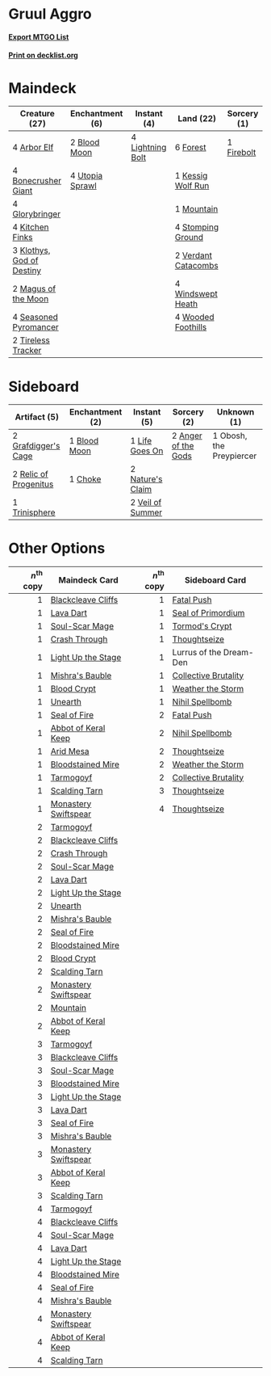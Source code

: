 # Gruul Aggro

#### [Export MTGO List](../collection/Gruul%20Aggro/Gruul%20Aggro.txt)
#### [Print on decklist.org](http://decklist.org/?deckmain=4%09Arbor%20Elf%0A2%09Blood%20Moon%0A4%09Bonecrusher%20Giant%0A1%09Firebolt%0A6%09Forest%0A4%09Glorybringer%0A1%09Kessig%20Wolf%20Run%0A4%09Kitchen%20Finks%0A3%09Klothys,%20God%20of%20Destiny%0A4%09Lightning%20Bolt%0A2%09Magus%20of%20the%20Moon%0A1%09Mountain%0A4%09Seasoned%20Pyromancer%0A4%09Stomping%20Ground%0A2%09Tireless%20Tracker%0A4%09Utopia%20Sprawl%0A2%09Verdant%20Catacombs%0A4%09Windswept%20Heath%0A4%09Wooded%20Foothills&deckside=2%09Anger%20of%20the%20Gods%0A1%09Blood%20Moon%0A1%09Choke%0A2%09Grafdigger's%20Cage%0A1%09Life%20Goes%20On%0A2%09Nature's%20Claim%0A1%09Obosh,%20the%20Preypiercer%0A2%09Relic%20of%20Progenitus%0A1%09Trinisphere%0A2%09Veil%20of%20Summer)
# Maindeck

|                                           Creature (27)                                            |                                     Enchantment (6)                                      |                                      Instant (4)                                       |                                          Land (22)                                           |                                     Sorcery (1)                                     |
|----------------------------------------------------------------------------------------------------|------------------------------------------------------------------------------------------|----------------------------------------------------------------------------------------|----------------------------------------------------------------------------------------------|-------------------------------------------------------------------------------------|
|4 [Arbor Elf](http://gatherer.wizards.com/Pages/Card/Details.aspx?multiverseid=442149)              |2 [Blood Moon](http://gatherer.wizards.com/Pages/Card/Details.aspx?multiverseid=45386)    |4 [Lightning Bolt](http://gatherer.wizards.com/Pages/Card/Details.aspx?multiverseid=806)|6 [Forest](http://gatherer.wizards.com/Pages/Card/Details.aspx?multiverseid=439860)           |1 [Firebolt](http://gatherer.wizards.com/Pages/Card/Details.aspx?multiverseid=189236)|
|4 [Bonecrusher Giant](http://gatherer.wizards.com/Pages/Card/Details.aspx?multiverseid=473077)      |4 [Utopia Sprawl](http://gatherer.wizards.com/Pages/Card/Details.aspx?multiverseid=442181)|                                                                                        |1 [Kessig Wolf Run](http://gatherer.wizards.com/Pages/Card/Details.aspx?multiverseid=233256)  |                                                                                     |
|4 [Glorybringer](http://gatherer.wizards.com/Pages/Card/Details.aspx?multiverseid=426836)           |                                                                                          |                                                                                        |1 [Mountain](http://gatherer.wizards.com/Pages/Card/Details.aspx?multiverseid=439859)         |                                                                                     |
|4 [Kitchen Finks](http://gatherer.wizards.com/Pages/Card/Details.aspx?multiverseid=370458)          |                                                                                          |                                                                                        |4 [Stomping Ground](http://gatherer.wizards.com/Pages/Card/Details.aspx?multiverseid=405110)  |                                                                                     |
|3 [Klothys, God of Destiny](http://gatherer.wizards.com/Pages/Card/Details.aspx?multiverseid=476471)|                                                                                          |                                                                                        |2 [Verdant Catacombs](http://gatherer.wizards.com/Pages/Card/Details.aspx?multiverseid=405113)|                                                                                     |
|2 [Magus of the Moon](http://gatherer.wizards.com/Pages/Card/Details.aspx?multiverseid=136152)      |                                                                                          |                                                                                        |4 [Windswept Heath](http://gatherer.wizards.com/Pages/Card/Details.aspx?multiverseid=405115)  |                                                                                     |
|4 [Seasoned Pyromancer](http://gatherer.wizards.com/Pages/Card/Details.aspx?multiverseid=464094)    |                                                                                          |                                                                                        |4 [Wooded Foothills](http://gatherer.wizards.com/Pages/Card/Details.aspx?multiverseid=405116) |                                                                                     |
|2 [Tireless Tracker](http://gatherer.wizards.com/Pages/Card/Details.aspx?multiverseid=409997)       |                                                                                          |                                                                                        |                                                                                              |                                                                                     |


# Sideboard

|                                          Artifact (5)                                          |                                   Enchantment (2)                                    |                                        Instant (5)                                        |                                         Sorcery (2)                                          |      Unknown (1)       |
|------------------------------------------------------------------------------------------------|--------------------------------------------------------------------------------------|-------------------------------------------------------------------------------------------|----------------------------------------------------------------------------------------------|------------------------|
|2 [Grafdigger's Cage](http://gatherer.wizards.com/Pages/Card/Details.aspx?multiverseid=278452)  |1 [Blood Moon](http://gatherer.wizards.com/Pages/Card/Details.aspx?multiverseid=45386)|1 [Life Goes On](http://gatherer.wizards.com/Pages/Card/Details.aspx?multiverseid=430810)  |2 [Anger of the Gods](http://gatherer.wizards.com/Pages/Card/Details.aspx?multiverseid=438682)|1 Obosh, the Preypiercer|
|2 [Relic of Progenitus](http://gatherer.wizards.com/Pages/Card/Details.aspx?multiverseid=174824)|1 [Choke](http://gatherer.wizards.com/Pages/Card/Details.aspx?multiverseid=45431)     |2 [Nature's Claim](http://gatherer.wizards.com/Pages/Card/Details.aspx?multiverseid=382316)|                                                                                              |                        |
|1 [Trinisphere](http://gatherer.wizards.com/Pages/Card/Details.aspx?multiverseid=43545)         |                                                                                      |2 [Veil of Summer](http://gatherer.wizards.com/Pages/Card/Details.aspx?multiverseid=466952)|                                                                                              |                        |


# Other Options

|*n*<sup>th</sup> copy|                                         Maindeck Card                                         |*n*<sup>th</sup> copy|                                        Sideboard Card                                         |
|--------------------:|-----------------------------------------------------------------------------------------------|--------------------:|-----------------------------------------------------------------------------------------------|
|                    1|[Blackcleave Cliffs](http://gatherer.wizards.com/Pages/Card/Details.aspx?multiverseid=209401)  |                    1|[Fatal Push](http://gatherer.wizards.com/Pages/Card/Details.aspx?multiverseid=423724)          |
|                    1|[Lava Dart](http://gatherer.wizards.com/Pages/Card/Details.aspx?multiverseid=29766)            |                    1|[Seal of Primordium](http://gatherer.wizards.com/Pages/Card/Details.aspx?multiverseid=425960)  |
|                    1|[Soul-Scar Mage](http://gatherer.wizards.com/Pages/Card/Details.aspx?multiverseid=426850)      |                    1|[Tormod's Crypt](http://gatherer.wizards.com/Pages/Card/Details.aspx?multiverseid=389723)      |
|                    1|[Crash Through](http://gatherer.wizards.com/Pages/Card/Details.aspx?multiverseid=430777)       |                    1|[Thoughtseize](http://gatherer.wizards.com/Pages/Card/Details.aspx?multiverseid=438676)        |
|                    1|[Light Up the Stage](http://gatherer.wizards.com/Pages/Card/Details.aspx?multiverseid=457251)  |                    1|Lurrus of the Dream-Den                                                                        |
|                    1|[Mishra's Bauble](http://gatherer.wizards.com/Pages/Card/Details.aspx?multiverseid=122122)     |                    1|[Collective Brutality](http://gatherer.wizards.com/Pages/Card/Details.aspx?multiverseid=414380)|
|                    1|[Blood Crypt](http://gatherer.wizards.com/Pages/Card/Details.aspx?multiverseid=97102)          |                    1|[Weather the Storm](http://gatherer.wizards.com/Pages/Card/Details.aspx?multiverseid=464140)   |
|                    1|[Unearth](http://gatherer.wizards.com/Pages/Card/Details.aspx?multiverseid=442102)             |                    1|[Nihil Spellbomb](http://gatherer.wizards.com/Pages/Card/Details.aspx?multiverseid=442215)     |
|                    1|[Seal of Fire](http://gatherer.wizards.com/Pages/Card/Details.aspx?multiverseid=185817)        |                    2|[Fatal Push](http://gatherer.wizards.com/Pages/Card/Details.aspx?multiverseid=423724)          |
|                    1|[Abbot of Keral Keep](http://gatherer.wizards.com/Pages/Card/Details.aspx?multiverseid=398411) |                    2|[Nihil Spellbomb](http://gatherer.wizards.com/Pages/Card/Details.aspx?multiverseid=442215)     |
|                    1|[Arid Mesa](http://gatherer.wizards.com/Pages/Card/Details.aspx?multiverseid=405092)           |                    2|[Thoughtseize](http://gatherer.wizards.com/Pages/Card/Details.aspx?multiverseid=438676)        |
|                    1|[Bloodstained Mire](http://gatherer.wizards.com/Pages/Card/Details.aspx?multiverseid=405094)   |                    2|[Weather the Storm](http://gatherer.wizards.com/Pages/Card/Details.aspx?multiverseid=464140)   |
|                    1|[Tarmogoyf](http://gatherer.wizards.com/Pages/Card/Details.aspx?multiverseid=136142)           |                    2|[Collective Brutality](http://gatherer.wizards.com/Pages/Card/Details.aspx?multiverseid=414380)|
|                    1|[Scalding Tarn](http://gatherer.wizards.com/Pages/Card/Details.aspx?multiverseid=405107)       |                    3|[Thoughtseize](http://gatherer.wizards.com/Pages/Card/Details.aspx?multiverseid=438676)        |
|                    1|[Monastery Swiftspear](http://gatherer.wizards.com/Pages/Card/Details.aspx?multiverseid=438706)|                    4|[Thoughtseize](http://gatherer.wizards.com/Pages/Card/Details.aspx?multiverseid=438676)        |
|                    2|[Tarmogoyf](http://gatherer.wizards.com/Pages/Card/Details.aspx?multiverseid=136142)           |                     |                                                                                               |
|                    2|[Blackcleave Cliffs](http://gatherer.wizards.com/Pages/Card/Details.aspx?multiverseid=209401)  |                     |                                                                                               |
|                    2|[Crash Through](http://gatherer.wizards.com/Pages/Card/Details.aspx?multiverseid=430777)       |                     |                                                                                               |
|                    2|[Soul-Scar Mage](http://gatherer.wizards.com/Pages/Card/Details.aspx?multiverseid=426850)      |                     |                                                                                               |
|                    2|[Lava Dart](http://gatherer.wizards.com/Pages/Card/Details.aspx?multiverseid=29766)            |                     |                                                                                               |
|                    2|[Light Up the Stage](http://gatherer.wizards.com/Pages/Card/Details.aspx?multiverseid=457251)  |                     |                                                                                               |
|                    2|[Unearth](http://gatherer.wizards.com/Pages/Card/Details.aspx?multiverseid=442102)             |                     |                                                                                               |
|                    2|[Mishra's Bauble](http://gatherer.wizards.com/Pages/Card/Details.aspx?multiverseid=122122)     |                     |                                                                                               |
|                    2|[Seal of Fire](http://gatherer.wizards.com/Pages/Card/Details.aspx?multiverseid=185817)        |                     |                                                                                               |
|                    2|[Bloodstained Mire](http://gatherer.wizards.com/Pages/Card/Details.aspx?multiverseid=405094)   |                     |                                                                                               |
|                    2|[Blood Crypt](http://gatherer.wizards.com/Pages/Card/Details.aspx?multiverseid=97102)          |                     |                                                                                               |
|                    2|[Scalding Tarn](http://gatherer.wizards.com/Pages/Card/Details.aspx?multiverseid=405107)       |                     |                                                                                               |
|                    2|[Monastery Swiftspear](http://gatherer.wizards.com/Pages/Card/Details.aspx?multiverseid=438706)|                     |                                                                                               |
|                    2|[Mountain](http://gatherer.wizards.com/Pages/Card/Details.aspx?multiverseid=439859)            |                     |                                                                                               |
|                    2|[Abbot of Keral Keep](http://gatherer.wizards.com/Pages/Card/Details.aspx?multiverseid=398411) |                     |                                                                                               |
|                    3|[Tarmogoyf](http://gatherer.wizards.com/Pages/Card/Details.aspx?multiverseid=136142)           |                     |                                                                                               |
|                    3|[Blackcleave Cliffs](http://gatherer.wizards.com/Pages/Card/Details.aspx?multiverseid=209401)  |                     |                                                                                               |
|                    3|[Soul-Scar Mage](http://gatherer.wizards.com/Pages/Card/Details.aspx?multiverseid=426850)      |                     |                                                                                               |
|                    3|[Bloodstained Mire](http://gatherer.wizards.com/Pages/Card/Details.aspx?multiverseid=405094)   |                     |                                                                                               |
|                    3|[Light Up the Stage](http://gatherer.wizards.com/Pages/Card/Details.aspx?multiverseid=457251)  |                     |                                                                                               |
|                    3|[Lava Dart](http://gatherer.wizards.com/Pages/Card/Details.aspx?multiverseid=29766)            |                     |                                                                                               |
|                    3|[Seal of Fire](http://gatherer.wizards.com/Pages/Card/Details.aspx?multiverseid=185817)        |                     |                                                                                               |
|                    3|[Mishra's Bauble](http://gatherer.wizards.com/Pages/Card/Details.aspx?multiverseid=122122)     |                     |                                                                                               |
|                    3|[Monastery Swiftspear](http://gatherer.wizards.com/Pages/Card/Details.aspx?multiverseid=438706)|                     |                                                                                               |
|                    3|[Abbot of Keral Keep](http://gatherer.wizards.com/Pages/Card/Details.aspx?multiverseid=398411) |                     |                                                                                               |
|                    3|[Scalding Tarn](http://gatherer.wizards.com/Pages/Card/Details.aspx?multiverseid=405107)       |                     |                                                                                               |
|                    4|[Tarmogoyf](http://gatherer.wizards.com/Pages/Card/Details.aspx?multiverseid=136142)           |                     |                                                                                               |
|                    4|[Blackcleave Cliffs](http://gatherer.wizards.com/Pages/Card/Details.aspx?multiverseid=209401)  |                     |                                                                                               |
|                    4|[Soul-Scar Mage](http://gatherer.wizards.com/Pages/Card/Details.aspx?multiverseid=426850)      |                     |                                                                                               |
|                    4|[Lava Dart](http://gatherer.wizards.com/Pages/Card/Details.aspx?multiverseid=29766)            |                     |                                                                                               |
|                    4|[Light Up the Stage](http://gatherer.wizards.com/Pages/Card/Details.aspx?multiverseid=457251)  |                     |                                                                                               |
|                    4|[Bloodstained Mire](http://gatherer.wizards.com/Pages/Card/Details.aspx?multiverseid=405094)   |                     |                                                                                               |
|                    4|[Seal of Fire](http://gatherer.wizards.com/Pages/Card/Details.aspx?multiverseid=185817)        |                     |                                                                                               |
|                    4|[Mishra's Bauble](http://gatherer.wizards.com/Pages/Card/Details.aspx?multiverseid=122122)     |                     |                                                                                               |
|                    4|[Monastery Swiftspear](http://gatherer.wizards.com/Pages/Card/Details.aspx?multiverseid=438706)|                     |                                                                                               |
|                    4|[Abbot of Keral Keep](http://gatherer.wizards.com/Pages/Card/Details.aspx?multiverseid=398411) |                     |                                                                                               |
|                    4|[Scalding Tarn](http://gatherer.wizards.com/Pages/Card/Details.aspx?multiverseid=405107)       |                     |                                                                                               |

